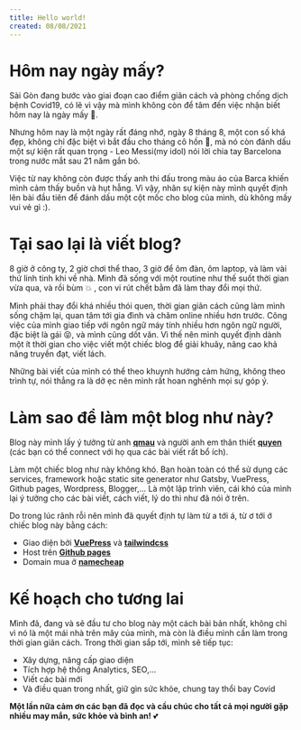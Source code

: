 ```yaml
---
title: Hello world!
created: 08/08/2021
---
```


# Hôm nay ngày mấy?
Sài Gòn đang bước vào giai đoạn cao điểm giãn cách và phòng chống dịch bệnh Covid19, có lẽ vì vậy mà mình không còn để tâm đến việc nhận biết hôm nay là ngày mấy :thinking:.

Nhưng hôm nay là một ngày rất đáng nhớ, ngày 8 tháng 8, một con số khá đẹp, không chỉ đặc biệt vì bắt đầu cho tháng cô hồn :ghost:, mà nó còn đánh dấu một sự kiện rất quan trọng - Leo Messi(my idol) nói lời chia tay Barcelona trong nước mắt sau 21 năm gắn bó.

Việc từ nay không còn được thấy anh thi đấu trong màu áo của Barca khiến mình cảm thấy buồn và hụt hẫng. Vì vậy, nhân sự kiện này mình quyết định lên bài đầu tiên để đánh dấu một cột mốc cho blog của mình, dù không mấy vui vẻ gì :).

# Tại sao lại là viết blog?
8 giờ ở công ty, 2 giờ chơi thể thao, 3 giờ để ôm đàn, ôm laptop, và làm vài thứ linh tinh khi về nhà. Mình đã sống với một routine như thế suốt thời gian vừa qua, và rồi bùm :collision: , con vi rút chết bằm đã làm thay đổi mọi thứ.

Mình phải thay đổi khá nhiều thói quen, thời gian giãn cách cũng làm mình sống chậm lại, quan tâm tới gia đình và chăm online nhiều hơn trước. Công việc của mình giao tiếp với ngôn ngữ máy tính nhiều hơn ngôn ngữ người, đặc biệt là gái :stuck_out_tongue_closed_eyes:, và mình cũng dốt văn. Vì thế nên mình quyết định dành một ít thời gian cho việc viết một chiếc blog để giải khuây, nâng cao khả năng truyền đạt, viết lách.

Những bài viết của mình có thể theo khuynh hướng cảm hứng, không theo trình tự, nói thẳng ra là dở ẹc nên mình rất hoan nghênh mọi sự góp ý.

# Làm sao để làm một blog như này?
Blog này mình lấy ý tưởng từ anh __[qmau](https://qmau.me/)__ và người anh em thân thiết __[quyen](https://tatviquyen.name.vn/)__ (các bạn có thể connect với họ qua các bài viết rất bổ ích).

Làm một chiếc blog như này không khó. Bạn hoàn toàn có thể sử dụng các services, framework hoặc static site generator như Gatsby, VuePress, Github pages, Wordpress, Blogger,... Là một lập trình viên, cái khó của mình lại ý tưởng cho các bài viết, cách viết, lý do thì như đã nói ở trên.


Do trong lúc rãnh rỗi nên mình đã quyết định tự làm từ a tới á, từ ơ tới ớ chiếc blog này bằng cách:
- Giao diện bởi __[VuePress](https://vuepress.vuejs.org/)__ và __[tailwindcss](https://tailwindcss.com/)__
- Host trên __[Github pages](https://github.com//)__ 
- Domain mua ở __[namecheap](https://www.namecheap.com/)__

# Kế hoạch cho tương lai
Mình đã, đang và sẽ đầu tư cho blog này một cách bài bản nhất, không chỉ vì nó là một mái nhà trên mây của mình, mà còn là điều mình cần làm trong thời gian giãn cách.
Trong thời gian sắp tới, mình sẽ tiếp tục:
- Xây dựng, nâng cấp giao diện
- Tích hợp hệ thống Analytics, SEO,...
- Viết các bài mới
- Và điều quan trong nhất, giữ gìn sức khỏe, chung tay thổi bay Covid

**Một lần nữa cảm ơn các bạn đã đọc và cầu chúc cho tất cả mọi người gặp nhiều may mắn, sức khỏe và bình an!** :two_hearts: